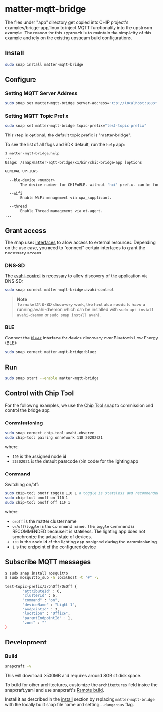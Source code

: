 # matter-mqtt-bridge

The files under "app" directory get copied into CHIP project's examples/bridge-app/linux to inject MQTT functionality into the upstream example. The reason for this approach is to maintain the simplicity of this example and rely on the existing upstream build configurations.

## Install

```bash
sudo snap install matter-mqtt-bridge
```

## Configure

### Setting MQTT Server Address

```bash
sudo snap set matter-mqtt-bridge server-address="tcp://localhost:1883"
```

### Setting MQTT Topic Prefix

```bash
sudo snap set matter-mqtt-bridge topic-prefix="test-topic-prefix"
```
This step is optional; the default topic prefix is "matter-bridge".

To see the list of all flags and SDK default, run the `help` app:
```bash
$ matter-mqtt-bridge.help 
...
Usage: /snap/matter-mqtt-bridge/x1/bin/chip-bridge-app [options

GENERAL OPTIONS

  --ble-device <number>
       The device number for CHIPoBLE, without 'hci' prefix, can be found by hciconfig.

  --wifi
       Enable WiFi management via wpa_supplicant.

  --thread
       Enable Thread management via ot-agent.
...
```

## Grant access

The snap uses [interfaces](https://snapcraft.io/docs/interface-management) to allow access to external resources. Depending on the use case, you need to "connect" certain interfaces to grant the necessary access.

### DNS-SD

The [avahi-control](https://snapcraft.io/docs/avahi-control-interface) is necessary to allow discovery of the application via DNS-SD:

```bash
sudo snap connect matter-mqtt-bridge:avahi-control
```

> **Note**  
> To make DNS-SD discovery work, the host also needs to have a running avahi-daemon which can be installed with `sudo apt install avahi-daemon` or `sudo snap install avahi`.

### BLE

Connect the [`bluez`](https://snapcraft.io/docs/bluez-interface) interface for device discovery over Bluetooth Low Energy (BLE):
```bash
sudo snap connect matter-mqtt-bridge:bluez
```

## Run

```bash
sudo snap start --enable matter-mqtt-bridge
```

## Control with Chip Tool

For the following examples, we use the [Chip Tool snap](https://snapcraft.io/chip-tool) to commission and control the bridge app.

### Commissioning

```bash
sudo snap connect chip-tool:avahi-observe
sudo chip-tool pairing onnetwork 110 20202021
```

where:

-   `110` is the assigned node id
-   `20202021` is the default passcode (pin code) for the lighting app

### Command

Switching on/off:

```bash
sudo chip-tool onoff toggle 110 1 # toggle is stateless and recommended
sudo chip-tool onoff on 110 1
sudo chip-tool onoff off 110 1
```

where:

-   `onoff` is the matter cluster name
-   `on`/`off`/`toggle` is the command name. The `toggle` command is RECOMMENDED
    because it is stateless. The lighting app does not synchronize the actual state of
    devices.
-   `110` is the node id of the lighting app assigned during the commissioning
-   `1` is the endpoint of the configured device

## Subscribe MQTT messages

```bash
$ sudo snap install mosquitto
$ sudo mosquitto_sub -h localhost -t "#" -v

test-topic-prefix/3/OnOff/OnOff {
        "attributeId" : 0,
        "clusterId" : 6,
        "command" : "on",
        "deviceName" : "Light 1",
        "endpointId" : 3,
        "location" : "Office",
        "parentEndpointId" : 1,
        "zone" : ""
}
```

## Development

### Build
```bash
snapcraft -v
```
This will download >500MB and requires around 8GB of disk space. 

To build for other architectures, customize the `architectures` field inside the snapcraft.yaml and use snapcraft's [Remote build](https://snapcraft.io/docs/remote-build).

Install it as described in the [install](#install) section by replacing `matter-mqtt-bridge` with the locally built snap file name and setting `--dangerous` flag.
